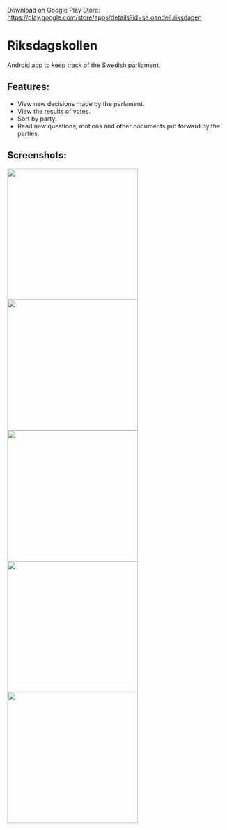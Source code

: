 Download on Google Play Store:
https://play.google.com/store/apps/details?id=se.oandell.riksdagen

# Riksdagskollen
Android app to keep track of the Swedish parliament.

## Features:
 * View new decisions made by the parlament.
 * View the results of votes.
 * Sort by party.
 * Read new questions, motions and other documents put forward by the parties.

## Screenshots:
<img src="https://raw.githubusercontent.com/OAndell/Riksdagskollen/master/screenshots/news.png" width="300">
<img src="https://raw.githubusercontent.com/OAndell/Riksdagskollen/master/screenshots/menu.png" width="300">
<img src="https://raw.githubusercontent.com/OAndell/Riksdagskollen/master/screenshots/vote.png" width="300">
<img src="https://raw.githubusercontent.com/OAndell/Riksdagskollen/master/screenshots/motion.png" width="300">
<img src="https://raw.githubusercontent.com/OAndell/Riksdagskollen/master/screenshots/decision.png" width="300">
